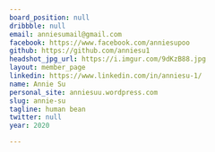 ```yaml
---
board_position: null
dribbble: null
email: anniesumail@gmail.com
facebook: https://www.facebook.com/anniesupoo
github: https://github.com/anniesu1
headshot_jpg_url: https://i.imgur.com/9dKzB88.jpg
layout: member_page
linkedin: https://www.linkedin.com/in/anniesu-1/
name: Annie Su
personal_site: anniesuu.wordpress.com
slug: annie-su
tagline: human bean
twitter: null
year: 2020

---
```

